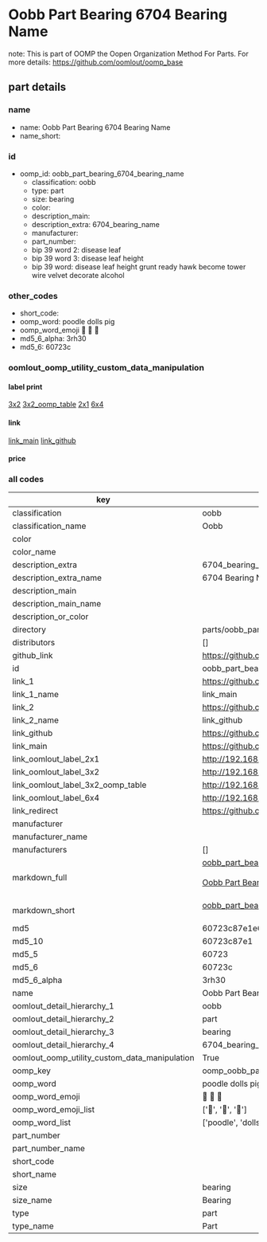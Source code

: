 # Oobb Part Bearing 6704 Bearing Name  

note: This is part of OOMP the Oopen Organization Method For Parts. For more details: https://github.com/oomlout/oomp_base

##  part details
  







### name
* name: Oobb Part Bearing 6704 Bearing Name
* name_short: 
### id
* oomp_id: oobb_part_bearing_6704_bearing_name
  * classification: oobb
  * type: part
  * size: bearing
  * color: 
  * description_main: 
  * description_extra: 6704_bearing_name
  * manufacturer: 
  * part_number: 
  * bip 39 word 2: disease leaf
  * bip 39 word 3: disease leaf height
  * bip 39 word: disease leaf height grunt ready hawk become tower wire velvet decorate alcohol

### other_codes
* short_code: 
* oomp_word: poodle dolls pig
* oomp_word_emoji :poodle: :dolls: :pig:
* md5_6_alpha: 3rh30
* md5_6: 60723c






### oomlout_oomp_utility_custom_data_manipulation
#### label print
[3x2](http://192.168.1.245:1112/?label=oomp%203rh30)
[3x2_oomp_table](http://192.168.1.108:1112/?label=oomp%203rh30)
[2x1](http://192.168.1.242:1112/?label=oomp%203rh30)
[6x4](http://192.168.1.55:1112/?label=oomp%203rh30)    

#### link

[link_main](https://github.com/oomlout/oomlout_oomp_version_1_messy/tree/main/parts/oobb_part_bearing_6704_bearing_name) [link_github](https://github.com/oomlout/oomlout_oomp_version_1_messy/tree/main/parts/oobb_part_bearing_6704_bearing_name)                             

#### price







### all codes 
| key | value |  
| --- | --- |  
| classification | oobb |  
| classification_name | Oobb |  
| color |  |  
| color_name |  |  
| description_extra | 6704_bearing_name |  
| description_extra_name | 6704 Bearing Name |  
| description_main |  |  
| description_main_name |  |  
| description_or_color |   |  
| directory | parts/oobb_part_bearing_6704_bearing_name |  
| distributors | [] |  
| github_link | https://github.com/oomlout/oomlout_oomp_part_src/tree/main/parts/oobb_part_bearing_6704_bearing_name |  
| id | oobb_part_bearing_6704_bearing_name |  
| link_1 | https://github.com/oomlout/oomlout_oomp_version_1_messy/tree/main/parts/oobb_part_bearing_6704_bearing_name |  
| link_1_name | link_main |  
| link_2 | https://github.com/oomlout/oomlout_oomp_version_1_messy/tree/main/parts/oobb_part_bearing_6704_bearing_name |  
| link_2_name | link_github |  
| link_github | https://github.com/oomlout/oomlout_oomp_version_1_messy/tree/main/parts/oobb_part_bearing_6704_bearing_name |  
| link_main | https://github.com/oomlout/oomlout_oomp_version_1_messy/tree/main/parts/oobb_part_bearing_6704_bearing_name |  
| link_oomlout_label_2x1 | http://192.168.1.242:1112/?label=oomp%203rh30 |  
| link_oomlout_label_3x2 | http://192.168.1.245:1112/?label=oomp%203rh30 |  
| link_oomlout_label_3x2_oomp_table | http://192.168.1.108:1112/?label=oomp%203rh30 |  
| link_oomlout_label_6x4 | http://192.168.1.55:1112/?label=oomp%203rh30 |  
| link_redirect | https://github.com/oomlout/oomlout_oomp_version_1_messy/tree/main/parts/oobb_part_bearing_6704_bearing_name |  
| manufacturer |  |  
| manufacturer_name |  |  
| manufacturers | [] |  
| markdown_full | [oobb_part_bearing_6704_bearing_name](none)<br>[](none)<br>[Oobb Part Bearing 6704 Bearing Name](none)<br><br> |  
| markdown_short | [oobb_part_bearing_6704_bearing_name](none)<br><br> |  
| md5 | 60723c87e1e6227da7596672d55fa9f8 |  
| md5_10 | 60723c87e1 |  
| md5_5 | 60723 |  
| md5_6 | 60723c |  
| md5_6_alpha | 3rh30 |  
| name | Oobb Part Bearing 6704 Bearing Name |  
| oomlout_detail_hierarchy_1 | oobb |  
| oomlout_detail_hierarchy_2 | part |  
| oomlout_detail_hierarchy_3 | bearing |  
| oomlout_detail_hierarchy_4 | 6704_bearing_name |  
| oomlout_oomp_utility_custom_data_manipulation | True |  
| oomp_key | oomp_oobb_part_bearing_6704_bearing_name |  
| oomp_word | poodle dolls pig |  
| oomp_word_emoji | :poodle: :dolls: :pig: |  
| oomp_word_emoji_list | [':poodle:', ':dolls:', ':pig:'] |  
| oomp_word_list | ['poodle', 'dolls', 'pig'] |  
| part_number |  |  
| part_number_name |  |  
| short_code |  |  
| short_name |  |  
| size | bearing |  
| size_name | Bearing |  
| type | part |  
| type_name | Part |  
